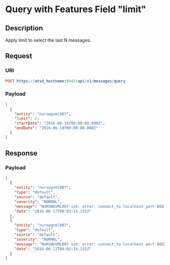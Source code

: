 # Query with Features Field "limit"

## Description

Apply limit to select the last N messages.

## Request

### URI

```elm
POST https://atsd_hostname:8443/api/v1/messages/query
```

### Payload

```json
[
  {
    "entity": "nurswgvml007",
    "limit": 2,
    "startDate": "2016-06-16T00:00:00.000Z",
    "endDate": "2016-06-18T00:00:00.000Z"
  }
]
```

## Response

### Payload

```json
[
  {
    "entity": "nurswgvml007",
    "type": "default",
    "source": "default",
    "severity": "NORMAL",
    "message": "NURSWGVML007 ssh: error: connect_to localhost port 8883: failed.",
    "date": "2016-06-17T08:03:14.232Z"
  },
  {
    "entity": "nurswgvml007",
    "type": "default",
    "source": "default",
    "severity": "NORMAL",
    "message": "NURSWGVML007 ssh: error: connect_to localhost port 8882: failed.",
    "date": "2016-06-17T08:02:14.232Z"
  }
]
```
